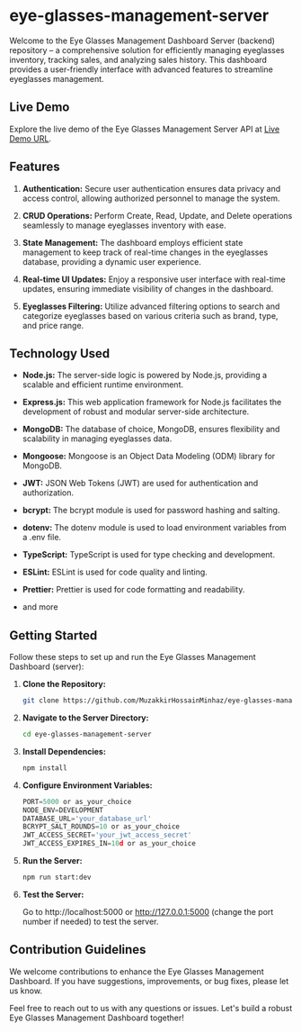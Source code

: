 # eye-glasses-management-server

Welcome to the Eye Glasses Management Dashboard Server (backend) repository – a comprehensive solution for efficiently managing eyeglasses inventory, tracking sales, and analyzing sales history. This dashboard provides a user-friendly interface with advanced features to streamline eyeglasses management.

## Live Demo

Explore the live demo of the Eye Glasses Management Server API at [Live Demo URL](https://eye-glasses-server.vercel.app).

## Features

1. **Authentication:** Secure user authentication ensures data privacy and access control, allowing authorized personnel to manage the system.

2. **CRUD Operations:** Perform Create, Read, Update, and Delete operations seamlessly to manage eyeglasses inventory with ease.

3. **State Management:** The dashboard employs efficient state management to keep track of real-time changes in the eyeglasses database, providing a dynamic user experience.

4. **Real-time UI Updates:** Enjoy a responsive user interface with real-time updates, ensuring immediate visibility of changes in the dashboard.

5. **Eyeglasses Filtering:** Utilize advanced filtering options to search and categorize eyeglasses based on various criteria such as brand, type, and price range.

## Technology Used

-   **Node.js:** The server-side logic is powered by Node.js, providing a scalable and efficient runtime environment.

-   **Express.js:** This web application framework for Node.js facilitates the development of robust and modular server-side architecture.

-   **MongoDB:** The database of choice, MongoDB, ensures flexibility and scalability in managing eyeglasses data.

-   **Mongoose:** Mongoose is an Object Data Modeling (ODM) library for MongoDB.

-   **JWT:** JSON Web Tokens (JWT) are used for authentication and authorization.

-   **bcrypt:** The bcrypt module is used for password hashing and salting.

-   **dotenv:** The dotenv module is used to load environment variables from a .env file.

-   **TypeScript:** TypeScript is used for type checking and development.

-   **ESLint:** ESLint is used for code quality and linting.

-   **Prettier:** Prettier is used for code formatting and readability.

-   and more

## Getting Started

Follow these steps to set up and run the Eye Glasses Management Dashboard (server):

1. **Clone the Repository:**

    ```bash
    git clone https://github.com/MuzakkirHossainMinhaz/eye-glasses-management.git
    ```

2. **Navigate to the Server Directory:**

    ```bash
    cd eye-glasses-management-server
    ```

3. **Install Dependencies:**

    ```bash
    npm install
    ```

4. **Configure Environment Variables:**

    ```js
    PORT=5000 or as_your_choice
    NODE_ENV=DEVELOPMENT
    DATABASE_URL='your_database_url'
    BCRYPT_SALT_ROUNDS=10 or as_your_choice
    JWT_ACCESS_SECRET='your_jwt_access_secret'
    JWT_ACCESS_EXPIRES_IN=10d or as_your_choice
    ```

5. **Run the Server:**

    ```bash
    npm run start:dev
    ```

6. **Test the Server:**

    Go to http://localhost:5000 or http://127.0.0.1:5000 (change the port number if needed) to test the server.

## Contribution Guidelines

We welcome contributions to enhance the Eye Glasses Management Dashboard. If you have suggestions, improvements, or bug fixes, please let us know.

Feel free to reach out to us with any questions or issues. Let's build a robust Eye Glasses Management Dashboard together!
